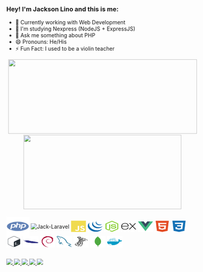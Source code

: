 ### Hey! I'm Jackson Lino and this is me:

- 🔭 Currently working with Web Development
- 🌱 I'm studying Nexpress (NodeJS + ExpressJS)
- 💬 Ask me something about PHP
- 😄 Pronouns: He/His
- ⚡ Fun Fact: I used to be a violin teacher
<!--
    - 👯 I’m looking to collaborate on ...
    - 🤔 I’m looking for help with ...
    - 📫 How to reach me: ...
-->

<!-- Github Stats-->
<div align="center">
    <a href="https://github.com/linojackson">
        <img height="195em" width="495em" src="https://github-readme-stats.vercel.app/api?username=linojackson&show_icons=true&theme=monokai&include_all_commits=true&count_private=true"/>
        <img height="195em" width="414em" src="https://github-readme-stats.vercel.app/api/top-langs/?username=linojackson&layout=compact&langs_count=7&theme=monokai"/>
    </a>
</div>
  
<!-- Languages Icons -->
<div style="display: inline_block"><br>
    <img align="center" alt="Jack-Php" height="50" width="60" src="https://raw.githubusercontent.com/devicons/devicon/master/icons/php/php-plain.svg">
    <img align="center" alt="Jack-Laravel" height="30" width="40" src="https://cdn.jsdelivr.net/gh/devicons/devicon/icons/laravel/laravel-plain.svg">
    <img align="center" alt="Jack-Js" height="30" width="40" src="https://raw.githubusercontent.com/devicons/devicon/master/icons/javascript/javascript-plain.svg">
    <img align="center" alt="Jack-JQuery" height="30" width="40" src="https://raw.githubusercontent.com/devicons/devicon/master/icons/jquery/jquery-plain.svg">
    <img align="center" alt="Jack-NodeJS" height="30" width="40" src="https://raw.githubusercontent.com/devicons/devicon/master/icons/nodejs/nodejs-plain.svg">
    <img align="center" alt="Jack-Express" height="30" width="40" src="https://raw.githubusercontent.com/devicons/devicon/master/icons/express/express-original.svg">
    <img align="center" alt="Jack-VueJS" height="30" width="40" src="https://raw.githubusercontent.com/devicons/devicon/master/icons/vuejs/vuejs-original.svg">
    <img align="center" alt="Jack-HTML" height="30" width="40" src="https://raw.githubusercontent.com/devicons/devicon/master/icons/html5/html5-plain.svg">
    <img align="center" alt="Jack-CSS" height="30" width="40" src="https://raw.githubusercontent.com/devicons/devicon/master/icons/css3/css3-plain.svg">
    <img align="center" alt="Jack-Bash" height="30" width="40" src="https://raw.githubusercontent.com/devicons/devicon/master/icons/bash/bash-plain.svg">
    <img align="center" alt="Jack-Apache" height="30" width="40" src="https://raw.githubusercontent.com/devicons/devicon/master/icons/apache/apache-plain.svg">
    <img align="center" alt="Jack-Debian" height="30" width="40" src="https://raw.githubusercontent.com/devicons/devicon/master/icons/debian/debian-plain.svg">
    <img align="center" alt="Jack-MySQL" height="30" width="40" src="https://raw.githubusercontent.com/devicons/devicon/master/icons/mysql/mysql-plain.svg">
    <img align="center" alt="Jack-MicrosoftSqlServer" height="30" width="40" src="https://raw.githubusercontent.com/devicons/devicon/master/icons/microsoftsqlserver/microsoftsqlserver-plain.svg">
    <img align="center" alt="Jack-MongoDB" height="30" width="40" src="https://raw.githubusercontent.com/devicons/devicon/master/icons/mongodb/mongodb-plain.svg">
    <img align="center" alt="Jack-Docker" height="30" width="40" src="https://raw.githubusercontent.com/devicons/devicon/master/icons/docker/docker-plain.svg">
    <!--img align="right" alt="Jack-pic" height="150" style="border-radius:50px;" src="foo"-->
</div>
  
  ##
<!-- Social Media -->
 
<div> 
    <a href="https://www.linkedin.com/in/jackson-lino" target="_blank">
        <img src="https://img.shields.io/badge/-LinkedIn-%230077B5?style=for-the-badge&logo=linkedin&logoColor=white" target="_blank">
    </a> 
    <a href="mailto:jackson.lino@hotmail.com">
        <img src="https://img.shields.io/badge/-Microsoft_Outlook-0078D4?style=for-the-badge&logo=microsoft-outlook&logoColor=white" target="_blank">
    </a>
    <a href="https://pt.stackoverflow.com/users/213136/linojackson" target="_blank">
        <img src="https://img.shields.io/badge/-Stack_Overflow-FE7A16?style=for-the-badge&logo=stack-overflow&logoColor=white" target="_blank">
    </a> 
    <a href="https://twitter.com/dev_linojackson" target="_blank">
        <img src="https://img.shields.io/badge/-Twitter-1DA1F2?style=for-the-badge&logo=twitter&logoColor=white" target="_blank">
    </a> 
<!--     <a href="https://medium.com/@jackson.lino" target="_blank">
        <img src="https://img.shields.io/badge/-Medium-12100E?style=for-the-badge&logo=medium&logoColor=white" target="_blank">
    </a>  -->
    <a href="https://instagram.com/jackson.lino" target="_blank">
        <img src="https://img.shields.io/badge/-Instagram-%23E4405F?style=for-the-badge&logo=instagram&logoColor=white" target="_blank">
    </a>

</div>
